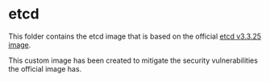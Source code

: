 # etcd

This folder contains the etcd image that is based on the official [etcd v3.3.25 image](https://github.com/etcd-io/etcd/tree/v3.3.25).

This custom image has been created to mitigate the security vulnerabilities the official image has.
